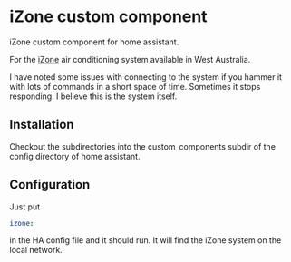 # iZone custom component
iZone custom component for home assistant.

For the [iZone](http://izone.com.au/) air conditioning system available in West Australia.

I have noted some issues with connecting to the system if you hammer it with lots of commands in a short space of time. Sometimes it stops responding. I believe this is the system itself.

## Installation

Checkout the subdirectories into the custom_components subdir of the config directory of home assistant.

## Configuration

Just put 
```yaml
izone:
```

in the HA config file and it should run. It will find the iZone system on the local network.
